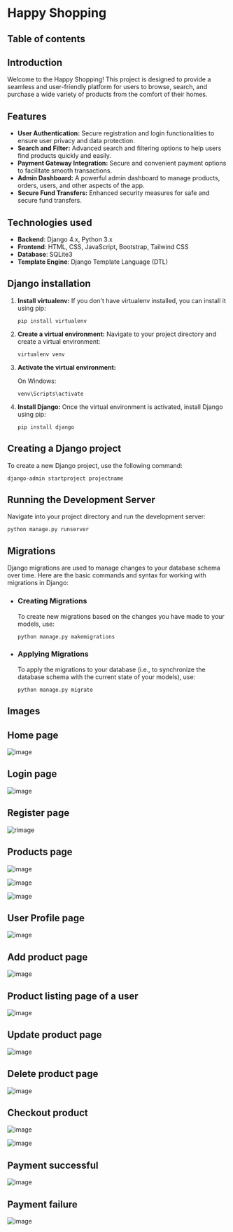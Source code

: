 # Happy Shopping

## Table of contents


## Introduction
Welcome to the Happy Shopping! This project is designed to provide a seamless and user-friendly platform for users to browse, search, and purchase a wide variety of products from the comfort of their homes.

## Features
- **User Authentication:** Secure registration and login functionalities to ensure user privacy and data protection.
- **Search and Filter:** Advanced search and filtering options to help users find products quickly and easily.
- **Payment Gateway Integration:** Secure and convenient payment options to facilitate smooth transactions.
- **Admin Dashboard:** A powerful admin dashboard to manage products, orders, users, and other aspects of the app.
- **Secure Fund Transfers:** Enhanced security measures for safe and secure fund transfers.

## Technologies used
- **Backend**: Django 4.x, Python 3.x
- **Frontend**: HTML, CSS, JavaScript, Bootstrap, Tailwind CSS
- **Database**: SQLite3
- **Template Engine**: Django Template Language (DTL)

## Django installation
1. **Install virtualenv:**
If you don't have virtualenv installed, you can install it using pip:
    ```
    pip install virtualenv
    ```
2. **Create a virtual environment:**
Navigate to your project directory and create a virtual environment:
    ```
    virtualenv venv
    ```
3. **Activate the virtual environment:**

    On Windows:
    ```
    venv\Scripts\activate
    ``` 
4. **Install Django:**
Once the virtual environment is activated, install Django using pip:
    ```
    pip install django
    ```
## Creating a Django project

To create a new Django project, use the following command:

```
django-admin startproject projectname
```   

## Running the Development Server
Navigate into your project directory and run the development server:
```
python manage.py runserver
```
## Migrations
Django migrations are used to manage changes to your database schema over time. Here are the basic commands and syntax for working with migrations in Django:
- ### Creating Migrations

    To create new migrations based on the changes you have made to your models, use:
    ```
    python manage.py makemigrations
    ```

- ### Applying Migrations
    To apply the migrations to your database (i.e., to synchronize the database schema with the current state of your models), use:

    ```
    python manage.py migrate
    ```

## Images

## Home page

![image](https://github.com/Laksanna/django-buy-sell-website-certification/assets/134076446/0332e39d-cb02-4491-b834-cdc6da9078c4)

## Login page

![image](https://github.com/Laksanna/django-buy-sell-website-certification/assets/134076446/45d3eef3-f70b-4345-b1f8-4039694d80b8)


## Register page

![rimage](https://github.com/Laksanna/django-buy-sell-website-certification/assets/134076446/95e18643-ae09-45f1-9cbb-cb86f4db0f85)

## Products page

![image](https://github.com/Laksanna/django-buy-sell-website-certification/assets/134076446/ccd7e48e-b8e7-4867-bae4-dfe1f157bce3)

![image](https://github.com/Laksanna/django-buy-sell-website-certification/assets/134076446/5ef4c4b9-5fff-4979-8456-314528d1590d)


![image](https://github.com/Laksanna/django-buy-sell-website-certification/assets/134076446/489fa6c8-a6d0-4f50-bc66-1e53c254fe68)

## User Profile page
![image](https://github.com/Laksanna/django-buy-sell-website-certification/assets/134076446/ca148592-72bb-417b-a784-af3380f8d3c6)

## Add product page

![image](https://github.com/Laksanna/django-buy-sell-website-certification/assets/134076446/baf7c50d-4536-4dc1-bcef-dec8bd4546bf)

## Product listing page of a user

![image](https://github.com/Laksanna/django-buy-sell-website-certification/assets/134076446/cf6bf381-347f-4b67-b55b-7d9b5e32d03a)

## Update product page

![image](https://github.com/Laksanna/django-buy-sell-website-certification/assets/134076446/fce07fc7-56b4-4de6-86a3-3d53916dc0fb)

## Delete product page

![image](https://github.com/Laksanna/django-buy-sell-website-certification/assets/134076446/acfb7de6-7f2a-41ce-8894-a674c75334e8)

## Checkout product

![image](https://github.com/Laksanna/django-buy-sell-website-certification/assets/134076446/0a9d2bc0-8b01-44c0-9575-2876a3cf3937)

![image](https://github.com/Laksanna/django-buy-sell-website-certification/assets/134076446/609d151f-e943-425f-8fd5-822b6be7f0e4)

## Payment successful

![image](https://github.com/Laksanna/django-buy-sell-website-certification/assets/134076446/8081114b-2be2-4343-8988-2a3a25ba7674)

## Payment failure

![image](https://github.com/Laksanna/django-buy-sell-website-certification/assets/134076446/e6d53522-5cd6-4a64-b48d-cf103fecf5e7)






